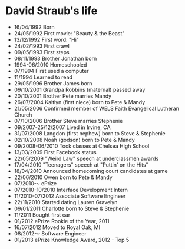 David Straub's life
===============

- 16/04/1992 Born
- 24/05/1992 First movie: "Beauty & the Beast"
- 13/12/1992 First word: "Hi"
- 24/02/1993 First crawl
- 09/05/1993 First steps
- 08/11/1993 Brother Jonathan born
- 1994-06/2010 Homeschooled
- 07/1994 First used a computer
- 11/1994 Learned to read
- 29/05/1996 Brother James born
- 09/10/2001 Grandpa Robbins (maternal) passed away
- 20/10/2001 Brother Pete marries Mandy
- 26/07/2004 Kaitlyn (first niece) born to Pete & Mandy
- 21/05/2006 Confirmed member of WELS Faith Evangelical Lutheran Church
- 07/10/2006 Brother Steve marries Stephenie
- 09/2007-25/12/2007 Lived in Irvine, CA
- 31/07/2008 Langdon (first nephew) born to Steve & Stephenie
- 02/10/2008 Noah (godson) born to Pete & Mandy
- 09/2008-06/2010 Took classes at Chelsea High School
- 13/03/2009 First Facebook status
- 22/05/2009 "Weird Law" speech at underclassmen awards
- 17/04/2010 "Teenagers" speech at "Puttin' on the Hits"
- 18/04/2010 Announced homecoming court candidates at game
- 22/06/2010 Owen born to Pete & Mandy
- 07/2010-~ ePrize
- 07/2010-10/2010 Interface Development Intern
- 11/2010-07/2012 Associate Software Engineer
- 22/11/2010 Started dating Lauren Gravelyn
- 09/01/2011 Charlotte born to Steve & Stephenie
- 11/2011 Bought first car
- 01/2012 ePrize Rookie of the Year, 2011
- 16/07/2012 Moved to Royal Oak, MI
- 08/2012-~ Software Engineer
- 01/2013 ePrize Knowledge Award, 2012 - Top 5
